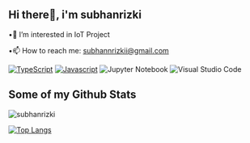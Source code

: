 ## Hi there👋, i'm subhanrizki
<p align='left'>•👀 I’m interested in IoT Project
 
 •📫 How to reach me: subhannrizkii@gmail.com</p>
 [![TypeScript](https://badges.frapsoft.com/typescript/version/typescript-v18.svg?v=101)](https://github.com/ellerbrock/typescript-badges/) [![Javascript](https://badges.frapsoft.com/javascript/code/javascript.png?v=101)](https://github.com/ellerbrock/javascript-badges/) ![Jupyter Notebook](https://img.shields.io/badge/jupyter-%23FA0F00.svg?style=for-the-badge&logo=jupyter&logoColor=white) ![Visual Studio Code](https://img.shields.io/badge/Visual%20Studio%20Code-0078d7.svg?style=for-the-badge&logo=visual-studio-code&logoColor=white)

## Some of my Github Stats
<p align=left> <img src=https://komarev.com/ghpvc/?username=subhanrizki alt=subhanrizki /> </p>


[![Top Langs](https://github-readme-stats.vercel.app/api/top-langs/?username=subhanrizki&layout=compact)](https://github.com/subhanrizki/github-readme-stats)

